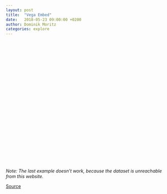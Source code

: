 ```yaml
---
layout: post
title:  "Vega Embed"
date:   2018-05-23 09:00:00 +0200
author: Dominik Moritz
categories: explore
---
```



<div id="visual"></div>

_Note: The last example doesn’t work, because the dataset is unreachable from this website._

<script type="module">

  // NOTEBOOK CONFIGURATION
  import notebook from "https://api.observablehq.com/d/8582ee54f32ffbbe.js";

  const target = document.querySelector("#visual");
  const renders = {
    "cars": "div",
    "lite": "div",
    "life": "div",
  };

  // BOILERPLATE
  import {Inspector, Runtime} from "https://unpkg.com/@observablehq/notebook-runtime@1.2.0?module";
  for (let i in renders) {
    let s = renders[i], a = s.match(/^\w+/);
    if (a) {
      renders[i] = document.createElement(a[0]);
      target.appendChild(renders[i]);
      if (a = s.match(/\.(\w+)$/))
        renders[i].className = a[1]; 
    }
    else
      renders[i] = document.querySelector(renders[i]);
  }
  Runtime.load(notebook, (variable) => {
    if (renders[variable.name]) {
      return new Inspector(renders[variable.name]);
    } else {
      // return true; // uncomment to run hidden cells
    }
  });
</script>


<style>
/* https://css-tricks.com/full-width-containers-limited-width-parents/ */
.fullwidth {
  width: 100vw;
  position: relative;
  left: 50%;
  right: 50%;
  margin-left: -50vw;
  margin-right: -50vw;
}
.observablehq--error { color: red }
#visual { min-height: 40vw }
</style>


[Source](https://beta.observablehq.com/@domoritz/hello-vega-embed)